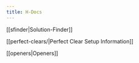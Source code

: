 ```yaml
---
title: H-Docs
---
```

[[sfinder|Solution-Finder]]

[[perfect-clears/|Perfect Clear Setup Information]]

[[openers|Openers]]